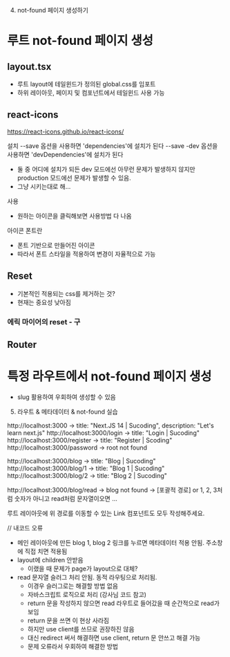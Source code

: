 4. not-found 페이지 생성하기

# 루트 not-found 페이지 생성

## layout.tsx

- 루트 layout에 테일윈드가 정의된 global.css를 임포트
- 하위 레이아웃, 페이지 및 컴포넌트에서 테일윈드 사용 가능

## react-icons

https://react-icons.github.io/react-icons/

설치
--save 옵션을 사용하면 'dependencies'에 설치가 된다
--save -dev 옵션을 사용하면 'devDependencies'에 설치가 된다

- 둘 중 어디에 설치가 되든 dev 모드에선 아무런 문제가 발생하지 않지만 production 모드에선 문제가 발생할 수 있음.
- 그냥 시키는대로 해...

사용

- 원하는 아이콘을 클릭해보면 사용방법 다 나옴

아이콘 폰트란

- 폰트 기반으로 만들어진 아이콘
- 따라서 폰트 스타일을 적용하여 변경이 자율적으로 가능

## Reset

- 기본적인 적용되는 css를 제거하는 것?
- 현재는 중요성 낮아짐

### 에릭 마이어의 reset - 구

## Router

# 특정 라우트에서 not-found 페이지 생성

- slug 활용하여 우회하여 생성할 수 있음

5. 라우트 & 메타데이터 & not-found 실습

http://localhost:3000 -> title: "Next.JS 14 | Sucoding", description: "Let's learn next.js"
http://localhost:3000/login -> title: "Login | Sucoding"
http://localhost:3000/register -> title: "Register | Scoding"
http://localhost:3000/password -> root not found

http://localhost:3000/blog -> title: "Blog | Sucoding"
http://localhost:3000/blog/1 -> title: "Blog 1 | Sucoding"
http://localhost:3000/blog/2 -> title: "Blog 2 | Sucoding"

http://localhost:3000/blog/read -> blog not found
-> [포괄적 경로] or 1, 2, 3처럼 숫자가 아니고 read처럼 문자열이오면 ...

루트 레이아웃에 위 경로를 이동할 수 있는 Link 컴포넌트도 모두 작성해주세요.

// 내코드 오류

- 메인 레이아웃에 만든 blog 1, blog 2 링크를 누르면 메타데이터 적용 안됨. 주소창에 직접 치면 적용됨
- layout에 children 안받음
  - 이랬을 때 문제가 page가 layout으로 대체?
- read 문자열 슬러그 처리 안됨. 동적 라우팅으로 처리됨.
  - 이경우 슬러그로는 해결할 방법 없음
  - 자바스크립트 로직으로 처리 (강사님 코드 참고)
  - return 문을 작성하지 않으면 read 라우트로 들어갔을 때 순간적으로 read가 보임
  - return 문을 쓰면 이 현상 사라짐
  - 하지만 use client를 쓰므로 권장하진 않음
  - 대신 redirect 써서 해결하면 use client, return 문 안쓰고 해결 가능
  - 문제 오류라서 우회하여 해결한 방법
